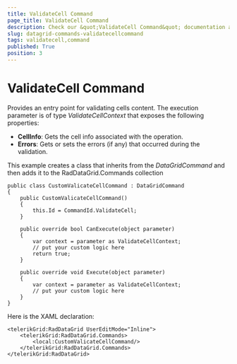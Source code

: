 ```yaml
---
title: ValidateCell Command
page_title: ValidateCell Command
description: Check our &quot;ValidateCell Command&quot; documentation article for RadDataGrid for UWP control.
slug: datagrid-commands-validatecellcommand
tags: validatecell,command
published: True
position: 3
---
```


# ValidateCell Command

Provides an entry point for validating cells content. The execution parameter is of type *ValidateCellContext* that exposes the following properties:

* **CellInfo**: Gets the cell info associated with the operation.
* **Errors**: Gets or sets the errors (if any) that occurred during the validation.

This example creates a class that inherits from the *DataGridCommand* and then adds it to the RadDataGrid.Commands collection

	public class CustomValicateCellCommand : DataGridCommand
	{
	    public CustomValicateCellCommand()
	    {
	        this.Id = CommandId.ValidateCell;
	    }
	
	    public override bool CanExecute(object parameter)
	    {
	        var context = parameter as ValidateCellContext;
	        // put your custom logic here          
	        return true;
	    }
	
	    public override void Execute(object parameter)
	    {
	        var context = parameter as ValidateCellContext;
	        // put your custom logic here             
	    }
	}

Here is the XAML declaration:

	<telerikGrid:RadDataGrid UserEditMode="Inline">
	    <telerikGrid:RadDataGrid.Commands>
	        <local:CustomValicateCellCommand/>
	    </telerikGrid:RadDataGrid.Commands>
	</telerikGrid:RadDataGrid>
